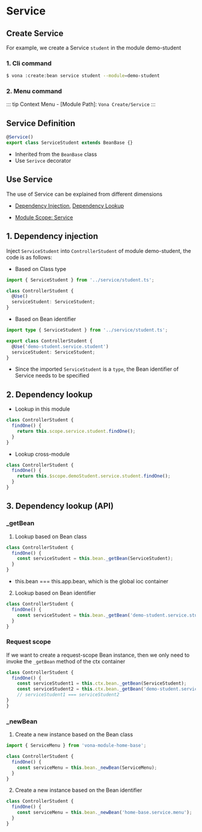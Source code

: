 # Service

## Create Service

For example, we create a Service `student` in the module demo-student

### 1. Cli command

``` bash
$ vona :create:bean service student --module=demo-student
```

### 2. Menu command

::: tip
Context Menu - [Module Path]: `Vona Create/Service`
:::

## Service Definition

``` typescript
@Service()
export class ServiceStudent extends BeanBase {}
```

- Inherited from the `BeanBase` class
- Use `Serivce` decorator

## Use Service

The use of Service can be explained from different dimensions

- [Dependency Injection](../ioc/dependency-injection.md), [Dependency Lookup](../ioc/dependency-lookup.md)

- [Module Scope: Service](../scope/service.md)

## 1. Dependency injection

Inject `ServiceStudent` into `ControllerStudent` of module demo-student, the code is as follows:

* Based on Class type

``` typescript
import { ServiceStudent } from '../service/student.ts';

class ControllerStudent {
  @Use()
  serviceStudent: ServiceStudent;
}
```

* Based on Bean identifier

``` typescript
import type { ServiceStudent } from '../service/student.ts';

export class ControllerStudent {
  @Use('demo-student.service.student')
  serviceStudent: ServiceStudent;
}
```

- Since the imported `ServiceStudent` is a `type`, the Bean identifier of Service needs to be specified

## 2. Dependency lookup

* Lookup in this module

``` typescript
class ControllerStudent {
  findOne() {
    return this.scope.service.student.findOne();
  }
}
```

* Lookup cross-module

``` typescript
class ControllerStudent {
  findOne() {
    return this.$scope.demoStudent.service.student.findOne();
  }
}
```

## 3. Dependency lookup (API)

### _getBean

1. Lookup based on Bean class

``` typescript
class ControllerStudent {
  findOne() {
    const serviceStudent = this.bean._getBean(ServiceStudent);
  }
}
```

- this.bean === this.app.bean, which is the global ioc container

2. Lookup based on Bean identifier

``` typescript
class ControllerStudent {
  findOne() {
    const serviceStudent = this.bean._getBean('demo-student.service.student');
  }
}
```

### Request scope

If we want to create a request-scope Bean instance, then we only need to invoke the `_getBean` method of the ctx container

``` typescript
class ControllerStudent {
  findOne() {
    const serviceStudent1 = this.ctx.bean._getBean(ServiceStudent);
    const serviceStudent2 = this.ctx.bean._getBean('demo-student.service.student');
    // serviceStudent1 === serviceStudent2
}
}
```

### _newBean

1. Create a new instance based on the Bean class

``` typescript
import { ServiceMenu } from 'vona-module-home-base';

class ControllerStudent {
  findOne() {
    const serviceMenu = this.bean._newBean(ServiceMenu);
  }
}
```

2. Create a new instance based on the Bean identifier

``` typescript
class ControllerStudent {
  findOne() {
    const serviceMenu = this.bean._newBean('home-base.service.menu');
  }
}
```

